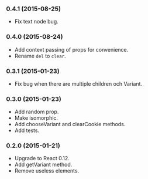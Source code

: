 ### 0.4.1 (2015-08-25)

* Fix text node bug.

### 0.4.0 (2015-08-24)

* Add context passing of props for convenience.
* Rename `del` to `clear`.

### 0.3.1 (2015-01-23)

* Fix bug when there are multiple children och Variant.

### 0.3.0 (2015-01-23)

* Add random prop.
* Make isomorphic.
* Add chooseVariant and clearCookie methods.
* Add tests.

### 0.2.0 (2015-01-21)

* Upgrade to React 0.12.
* Add getVariant method.
* Remove useless elements.
